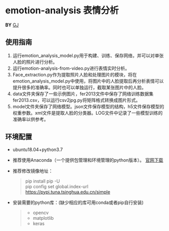 # emotion-analysis  表情分析

**BY** [GJ](https://github.com/Acemyzoe/emotion-analysis.git)

## 使用指南 
1. 运行emotion_analysis_model.py用于构建、训练、保存网络，并可以对单张人脸的照片进行分析。 
2. 运行emotion-analysis-from-video.py进行表情实时分析。
3. Face_extraction.py作为提取照片人脸和处理图片的模块，将在emotion_analysis_model.py中使用，将图片中的人脸提取后再分析表情可以提升很多的准确率。同时也可以单独运行，截取某张图片中的人脸。
4. data文件夹保存了一些示例图片，fer2013文件中保存了网络训练数据集fer2013.csv，可以运行csv2jpg.py将矩阵格式转换成图片形式。
5. model文件夹保存了网络模型。json文件保存模型的结构，h5文件保存模型的权重参数。xml文件是提取人脸的分类器。LOG文件中记录了一些模型训练的准确率以供参考。

## 环境配置
  * ubuntu18.04+python3.7
  * 推荐使用Anaconda（一个提供包管理和环境管理的python版本）。  [官网下载](https://www.anaconda.com/distribution/)
  * 推荐修改镜像地址：
  
      >pip install pip -U  
  pip config set global.index-url https://pypi.tuna.tsinghua.edu.cn/simple
  
* 安装需要的python库：(缺少相应的库可用conda或者pip自行安装) 
    > * opencv  
    > * matplotlib
    >  * keras
